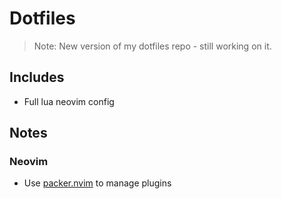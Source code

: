 # Dotfiles

> Note: New version of my dotfiles repo - still working on it.

## Includes

* Full lua neovim config

## Notes

### Neovim

* Use [packer.nvim](https://github.com/wbthomason/packer.nvim) to manage plugins
